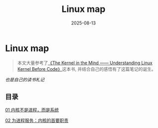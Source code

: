 ﻿---
title: Linux map
date: 2025-08-13
layout: note
excerpt: 笔记的初衷主要是为了应付秋招，之后东西越来越多，会进行归纳。:)
---

# Linux map

> 本文大量参考了[《The Kernel in the Mind —— Understanding Linux Kernel Before Code》](https://cppguide.cn/pages/the-kernel-in-the-mind-contents/#%E7%BF%BB%E8%AF%91%E8%AF%B4%E6%98%8E)这本书,
并结合自己的感悟有了这篇笔记的诞生。

*也是自己的读书札记*

## 目录

[01 内核不是进程，而是系统](./linuxMap/ch01内核不是进程而是系统.md)


[02 为进程服务：内核的首要职责](./linuxMap/ch02为进程服务内核的首要职责.md)

